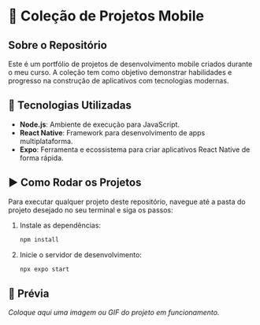 # 📱 Coleção de Projetos Mobile

## Sobre o Repositório
Este é um portfólio de projetos de desenvolvimento mobile criados durante o meu curso. A coleção tem como objetivo demonstrar habilidades e progresso na construção de aplicativos com tecnologias modernas.

## 🚀 Tecnologias Utilizadas
* **Node.js**: Ambiente de execução para JavaScript.
* **React Native**: Framework para desenvolvimento de apps multiplataforma.
* **Expo**: Ferramenta e ecossistema para criar aplicativos React Native de forma rápida.

## ▶️ Como Rodar os Projetos
Para executar qualquer projeto deste repositório, navegue até a pasta do projeto desejado no seu terminal e siga os passos:

1.  Instale as dependências:
    ```bash
    npm install
    ```

2.  Inicie o servidor de desenvolvimento:
    ```bash
    npx expo start
    ```

## 📸 Prévia
*Coloque aqui uma imagem ou GIF do projeto em funcionamento.*
